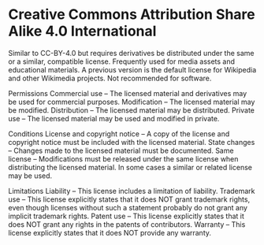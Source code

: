 Creative Commons Attribution Share Alike 4.0 International
==========================================================

Similar to CC-BY-4.0 but
requires derivatives be
distributed under the same or
a similar, compatible license.
Frequently used for media
assets and educational
materials. A previous version
is the default license for
Wikipedia and other Wikimedia
projects. Not recommended for
software.

Permissions
Commercial use – The licensed
    material and derivatives
    may be used for commercial
    purposes.
Modification – The licensed
    material may be modified.
Distribution – The licensed
    material may be
    distributed.
Private use – The licensed
    material may be used and
    modified in private.

Conditions
License and copyright notice – A copy of the license and
    copyright notice must be
    included with the licensed
    material.
State changes – Changes made
    to the licensed material
    must be documented.
Same license – Modifications
    must be released under the
    same license when
    distributing the licensed
    material. In some cases a
    similar or related license
    may be used.

Limitations
Liability – This license
    includes a limitation of
    liability.
Trademark use – This license
    explicitly states that it
    does NOT grant trademark
    rights, even though
    licenses without such a
    statement probably do not
    grant any implicit
    trademark rights.
Patent use – This license
    explicitly states that it
    does NOT grant any rights
    in the patents of
    contributors.
Warranty – This license
    explicitly states that it
    does NOT provide any
    warranty.
